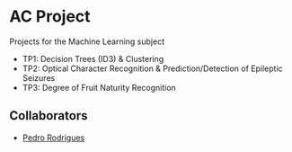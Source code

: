 # AC Project
Projects for the Machine Learning subject

- TP1: Decision Trees (ID3) & Clustering
- TP2: Optical Character Recognition & Prediction/Detection of Epileptic Seizures 
- TP3: Degree of Fruit Naturity Recognition

## Collaborators
- [Pedro Rodrigues](https://github.com/pedromig/)
